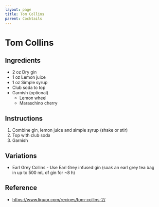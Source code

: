 ```yaml
---
layout: page
title: Tom Collins
parent: Cocktails
---
```


# Tom Collins

## Ingredients

- 2 oz Dry gin
- 1 oz Lemon juice
- 1 oz Simple syrup
- Club soda to top
- Garnish (optional)
  - Lemon wheel
  - Maraschino cherry

## Instructions

1. Combine gin, lemon juice and simple syrup (shake or stir)
2. Top with club soda
3. Garnish

## Variations

- Earl Grey Collins - Use Earl Grey infused gin (soak an earl grey tea bag in up to 500 mL of gin for ~8 h)

## Reference

- https://www.liquor.com/recipes/tom-collins-2/
